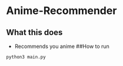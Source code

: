 # Anime-Recommender
## What this does
* Recommends you anime
##How to run
```shell
python3 main.py
```

